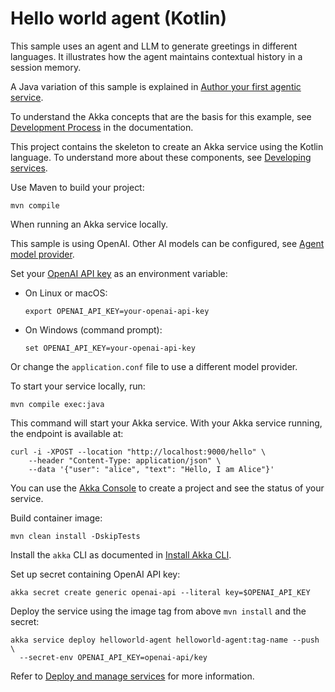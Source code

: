 # Hello world agent (Kotlin)

This sample uses an agent and LLM to generate greetings in different languages. It illustrates how the agent maintains contextual history in a session memory.

A Java variation of this sample is explained in [Author your first agentic service](https://doc.akka.io/getting-started/author-your-first-service.html).

To understand the Akka concepts that are the basis for this example, see [Development Process](https://doc.akka.io/concepts/development-process.html) in the documentation.

This project contains the skeleton to create an Akka service using the Kotlin language. To understand more about these components, see [Developing services](https://doc.akka.io/java/index.html).

Use Maven to build your project:

```shell
mvn compile
```

When running an Akka service locally.

This sample is using OpenAI. Other AI models can be configured, see [Agent model provider](https://doc.akka.io/java/agents.html#_model).

Set your [OpenAI API key](https://platform.openai.com/api-keys) as an environment variable:

- On Linux or macOS:
  ```shell
  export OPENAI_API_KEY=your-openai-api-key
  ```

- On Windows (command prompt):
  ```shell
  set OPENAI_API_KEY=your-openai-api-key
  ```
  
Or change the `application.conf` file to use a different model provider.

To start your service locally, run:

```shell
mvn compile exec:java
```

This command will start your Akka service. With your Akka service running, the endpoint is available at:

```shell
curl -i -XPOST --location "http://localhost:9000/hello" \
    --header "Content-Type: application/json" \
    --data '{"user": "alice", "text": "Hello, I am Alice"}'
```

You can use the [Akka Console](https://console.akka.io) to create a project and see the status of your service.

Build container image:

```shell
mvn clean install -DskipTests
```

Install the `akka` CLI as documented in [Install Akka CLI](https://doc.akka.io/operations/cli/installation.html).

Set up secret containing OpenAI API key:

```shell
akka secret create generic openai-api --literal key=$OPENAI_API_KEY
```

Deploy the service using the image tag from above `mvn install` and the secret:

```shell
akka service deploy helloworld-agent helloworld-agent:tag-name --push \
  --secret-env OPENAI_API_KEY=openai-api/key
```

Refer to [Deploy and manage services](https://doc.akka.io/operations/services/deploy-service.html) for more information.
